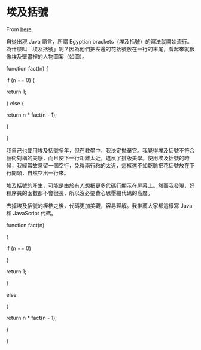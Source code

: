 # 埃及括號

From [here](https://yinwang1.substack.com/p/egypt-brackets).

自從出現 Java 語言，所謂 Egyptian brackets（埃及括號）的寫法就開始流行。為什麼叫「埃及括號」呢？因為他們把左邊的花括號放在一行的末尾，看起來就很像埃及壁畫裡的人物圖案（如圖）。

function fact(n) {

if (n == 0) {

return 1;

} else {

return n * fact(n - 1);

}

}

我自己也使用埃及括號多年，但在教學中，我決定拋棄它。我覺得埃及括號不符合藝術對稱的美感，而且使下一行距離太近，違反了排版美學。使用埃及括號的時候，我經常故意留一個空行，免得兩行粘的太近，這樣還不如乾脆把花括號放在下行開頭，自然空出一行來。

埃及括號的產生，可能是由於有人想把更多代碼行顯示在屏幕上。然而我發現，好程序員的函數都不會很長，所以沒必要費心思壓縮代碼的高度。

去掉埃及括號的桎梏之後，代碼更加美觀，容易理解。我推薦大家都這樣寫 Java 和 JavaScript 代碼。

function fact(n)

{

if (n == 0)

{

return 1;

}

else

{

return n * fact(n - 1);

}

}
